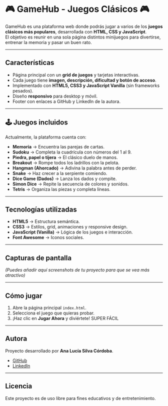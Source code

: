 # 🎮 GameHub - Juegos Clásicos 🎮

GameHub es una plataforma web donde podrás jugar a varios de los **juegos clásicos más populares**, desarrollada con **HTML, CSS y JavaScript**.  
El objetivo es reunir en una sola página distintos minijuegos para divertirse, entrenar la memoria y pasar un buen rato.

---

## Características

- Página principal con un **grid de juegos** y tarjetas interactivas.  
- Cada juego tiene **imagen, descripción, dificultad y botón de acceso**.  
- Implementado con **HTML5, CSS3 y JavaScript Vanilla** (sin frameworks pesados).  
- Diseño **responsivo** para desktop y móvil.  
- Footer con enlaces a GitHub y LinkedIn de la autora.  

---

## 🕹️ Juegos incluidos

Actualmente, la plataforma cuenta con:

-  **Memoria** → Encuentra las parejas de cartas.  
- **Sudoku** → Completa la cuadrícula con números del 1 al 9.  
- **Piedra, papel o tijera** → El clásico duelo de manos.  
- **Breakout** → Rompe todos los ladrillos con la pelota.  
- **Hangman (Ahorcado)** → Adivina la palabra antes de perder.  
- **Snake** → Haz crecer a la serpiente comiendo.  
- **Dice Game (Dados)** → Lanza los dados y compite.  
- **Simon Dice** → Repite la secuencia de colores y sonidos.  
- **Tetris** → Organiza las piezas y completa líneas.  

---

## Tecnologías utilizadas

- **HTML5** → Estructura semántica.  
- **CSS3** → Estilos, grid, animaciones y responsive design.  
- **JavaScript (Vanilla)** → Lógica de los juegos e interacción.  
- **Font Awesome** → Iconos sociales.  

---

## Capturas de pantalla

*(Puedes añadir aquí screenshots de tu proyecto para que se vea más atractivo)*

---

## Cómo jugar

1. Abre la página principal `index.html`.  
2. Selecciona el juego que quieras probar.  
3. ¡Haz clic en **Jugar Ahora** y diviértete! 
                SUPER FÁCIL

---

## Autora

Proyecto desarrollado por **Ana Lucía Silva Córdoba**.  

- [GitHub](https://github.com/alusilcof5)  
- [LinkedIn](https://linkedin.com/in/ana-lucia-silva-cordoba)  

---

## Licencia

Este proyecto es de uso libre para fines educativos y de entretenimiento.  


